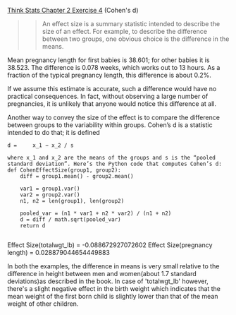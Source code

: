 [Think Stats Chapter 2 Exercise 4](http://greenteapress.com/thinkstats2/html/thinkstats2003.html#toc24) (Cohen's d)

>> An effect size is a summary statistic intended to describe the size of an effect. For example, to describe the difference between two groups, one obvious choice is the difference in the means.

Mean pregnancy length for first babies is 38.601; for other babies it is 38.523. The difference is 0.078 weeks, which works out to 13 hours. As a fraction of the typical pregnancy length, this difference is about 0.2%.

If we assume this estimate is accurate, such a difference would have no practical consequences. In fact, without observing a large number of pregnancies, it is unlikely that anyone would notice this difference at all.

Another way to convey the size of the effect is to compare the difference between groups to the variability within groups. Cohen’s d is a statistic intended to do that; it is defined
```
d = 	x_1 − x_2 / s
  
where x_1 and x_2 are the means of the groups and s is the “pooled standard deviation”. Here’s the Python code that computes Cohen’s d:
def CohenEffectSize(group1, group2):
    diff = group1.mean() - group2.mean()

    var1 = group1.var()
    var2 = group2.var()
    n1, n2 = len(group1), len(group2)

    pooled_var = (n1 * var1 + n2 * var2) / (n1 + n2)
    d = diff / math.sqrt(pooled_var)
    return d
    
``` 

Effect Size(totalwgt_lb) = -0.088672927072602
Effect Size(pregnancy length) = 0.028879044654449883

In both the examples, the difference in means is very small relative to the difference in height between men and women(about 1.7 standard deviations)as described in the book.
In case of 'totalwgt_lb' however, there's a slight negative effect in the birth weight which indicates that the mean weight of the first born child is slightly lower than that of the mean weight of other children.

